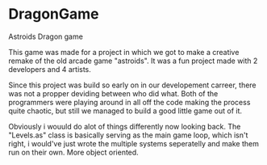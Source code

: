 # DragonGame
Astroids Dragon game

This game was made for a project in which we got to make a creative remake of the old arcade game "astroids".
It was a fun project made with 2 developers and 4 artists.

Since this project was build so early on in our developement carreer, there was not a propper deviding between who did what. Both of the programmers were playing around in all off the code making the process quite chaotic, but still we managed to build a good little game out of it.

Obviously i wouuld do alot of things differently now looking back.
The "Levels.as" class is basically serving as the main game loop, which isn't right, i would've just wrote the multiple systems seperatelly and make them run on their own. More object oriented.
